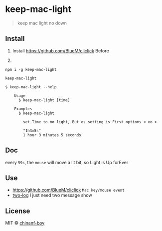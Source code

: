 # keep-mac-light

> keep mac light no down

## Install

1. Install https://github.com/BlueM/cliclick Before

2.

```
npm i -g keep-mac-light
```

```
keep-mac-light
```

```
$ keep-mac-light --help

	Usage
	  $ keep-mac-light [time]

	Examples
	  $ keep-mac-light

		set Time to no light, But os setting is First options < oo >

		"1h3m5s"
		1 hour 3 minutes 5 seconds
```

## Doc

every `59s`, the `mouse` will move a lit bit, so Light is Up forEver

## Use

- https://github.com/BlueM/cliclick `Mac key/mouse event`
- [two-log](https://github.com/chinanf-boy/two-log) I just need two message show

## License

MIT © [chinanf-boy](http://llever.com)
